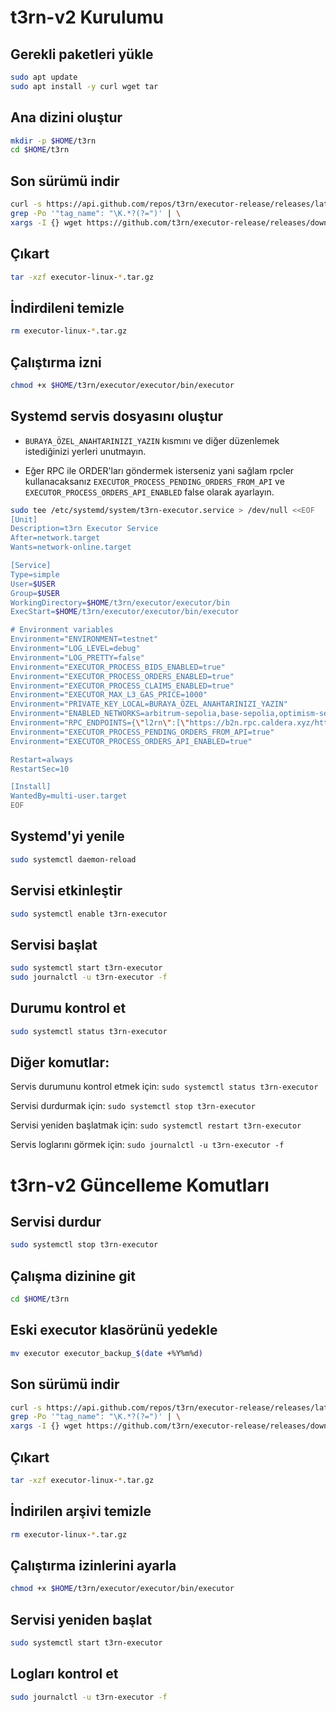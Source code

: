 # t3rn-v2 Kurulumu

## Gerekli paketleri yükle

```bash
sudo apt update
sudo apt install -y curl wget tar
```

## Ana dizini oluştur
```bash
mkdir -p $HOME/t3rn
cd $HOME/t3rn
```

## Son sürümü indir

```bash
curl -s https://api.github.com/repos/t3rn/executor-release/releases/latest | \
grep -Po '"tag_name": "\K.*?(?=")' | \
xargs -I {} wget https://github.com/t3rn/executor-release/releases/download/{}/executor-linux-{}.tar.gz
```

## Çıkart

```bash
tar -xzf executor-linux-*.tar.gz
```

## İndirdileni temizle

```bash
rm executor-linux-*.tar.gz
```

## Çalıştırma izni

```bash
chmod +x $HOME/t3rn/executor/executor/bin/executor
```

## Systemd servis dosyasını oluştur

- `BURAYA_ÖZEL_ANAHTARINIZI_YAZIN` kısmını ve diğer düzenlemek istediğinizi yerleri unutmayın.

- Eğer RPC ile ORDER'ları göndermek isterseniz yani sağlam rpcler kullanacaksanız `EXECUTOR_PROCESS_PENDING_ORDERS_FROM_API` ve `EXECUTOR_PROCESS_ORDERS_API_ENABLED` false olarak ayarlayın.

```bash
sudo tee /etc/systemd/system/t3rn-executor.service > /dev/null <<EOF
[Unit]
Description=t3rn Executor Service
After=network.target
Wants=network-online.target

[Service]
Type=simple
User=$USER
Group=$USER
WorkingDirectory=$HOME/t3rn/executor/executor/bin
ExecStart=$HOME/t3rn/executor/executor/bin/executor

# Environment variables
Environment="ENVIRONMENT=testnet"
Environment="LOG_LEVEL=debug"
Environment="LOG_PRETTY=false"
Environment="EXECUTOR_PROCESS_BIDS_ENABLED=true"
Environment="EXECUTOR_PROCESS_ORDERS_ENABLED=true"
Environment="EXECUTOR_PROCESS_CLAIMS_ENABLED=true"
Environment="EXECUTOR_MAX_L3_GAS_PRICE=1000"
Environment="PRIVATE_KEY_LOCAL=BURAYA_ÖZEL_ANAHTARINIZI_YAZIN"
Environment="ENABLED_NETWORKS=arbitrum-sepolia,base-sepolia,optimism-sepolia,unichain-sepolia,l2rn"
Environment="RPC_ENDPOINTS={\"l2rn\":[\"https://b2n.rpc.caldera.xyz/http\"],\"arbt\":[\"https://arbitrum-sepolia.drpc.org\",\"https://sepolia-rollup.arbitrum.io/rpc\"],\"bast\":[\"https://base-sepolia-rpc.publicnode.com\",\"https://base-sepolia.drpc.org\"],\"opst\":[\"https://sepolia.optimism.io\",\"https://optimism-sepolia.drpc.org\"],\"unit\":[\"https://unichain-sepolia.drpc.org\",\"https://sepolia.unichain.org\"]}"
Environment="EXECUTOR_PROCESS_PENDING_ORDERS_FROM_API=true"
Environment="EXECUTOR_PROCESS_ORDERS_API_ENABLED=true"

Restart=always
RestartSec=10

[Install]
WantedBy=multi-user.target
EOF
```

## Systemd'yi yenile

```bash
sudo systemctl daemon-reload
```

## Servisi etkinleştir

```bash
sudo systemctl enable t3rn-executor
```

## Servisi başlat

```bash
sudo systemctl start t3rn-executor
sudo journalctl -u t3rn-executor -f
```

## Durumu kontrol et

```bash
sudo systemctl status t3rn-executor
```

## Diğer komutlar:

Servis durumunu kontrol etmek için: `sudo systemctl status t3rn-executor`

Servisi durdurmak için:            `sudo systemctl stop t3rn-executor`

Servisi yeniden başlatmak için:    `sudo systemctl restart t3rn-executor`

Servis loglarını görmek için:      `sudo journalctl -u t3rn-executor -f`

# t3rn-v2 Güncelleme Komutları

## Servisi durdur

```bash
sudo systemctl stop t3rn-executor
```

## Çalışma dizinine git

```bash
cd $HOME/t3rn
```

## Eski executor klasörünü yedekle

```bash
mv executor executor_backup_$(date +%Y%m%d)
```

## Son sürümü indir

```bash
curl -s https://api.github.com/repos/t3rn/executor-release/releases/latest | \
grep -Po '"tag_name": "\K.*?(?=")' | \
xargs -I {} wget https://github.com/t3rn/executor-release/releases/download/{}/executor-linux-{}.tar.gz
```

## Çıkart

```bash
tar -xzf executor-linux-*.tar.gz
```

## İndirilen arşivi temizle

```bash
rm executor-linux-*.tar.gz
```

## Çalıştırma izinlerini ayarla

```bash
chmod +x $HOME/t3rn/executor/executor/bin/executor
```

## Servisi yeniden başlat

```bash
sudo systemctl start t3rn-executor
```

## Logları kontrol et
```bash
sudo journalctl -u t3rn-executor -f
```
